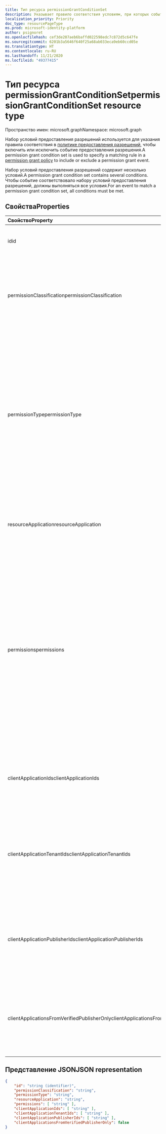 ```yaml
---
title: Тип ресурса permissionGrantConditionSet
description: Указывает правило соответствия условиям, при которых событие включается или исключается из политики предоставления разрешений.
localization_priority: Priority
doc_type: resourcePageType
ms.prod: microsoft-identity-platform
author: psignoret
ms.openlocfilehash: cef3de207aeb6baffd022598edc7c872d5c647fe
ms.sourcegitcommit: 6201b3a5646f640f25a68ab033eca9eb60ccd05e
ms.translationtype: HT
ms.contentlocale: ru-RU
ms.lasthandoff: 11/21/2020
ms.locfileid: "49377415"
---
```

# <a name="permissiongrantconditionset-resource-type"></a><span data-ttu-id="9fa5b-103">Тип ресурса permissionGrantConditionSet</span><span class="sxs-lookup"><span data-stu-id="9fa5b-103">permissionGrantConditionSet resource type</span></span>

<span data-ttu-id="9fa5b-104">Пространство имен: microsoft.graph</span><span class="sxs-lookup"><span data-stu-id="9fa5b-104">Namespace: microsoft.graph</span></span>

<span data-ttu-id="9fa5b-105">Набор условий предоставления разрешений используется для указания правила соответствия в [политике предоставления разрешений](permissiongrantpolicy.md), чтобы включить или исключить событие предоставления разрешения.</span><span class="sxs-lookup"><span data-stu-id="9fa5b-105">A permission grant condition set is used to specify a matching rule in a [permission grant policy](permissiongrantpolicy.md) to include or exclude a permission grant event.</span></span>

<span data-ttu-id="9fa5b-106">Набор условий предоставления разрешений содержит несколько условий.</span><span class="sxs-lookup"><span data-stu-id="9fa5b-106">A permission grant condition set contains several conditions.</span></span> <span data-ttu-id="9fa5b-107">Чтобы событие соответствовало набору условий предоставления разрешений, должны выполняться все условия.</span><span class="sxs-lookup"><span data-stu-id="9fa5b-107">For an event to match a permission grant condition set, all conditions must be met.</span></span>

## <a name="properties"></a><span data-ttu-id="9fa5b-108">Свойства</span><span class="sxs-lookup"><span data-stu-id="9fa5b-108">Properties</span></span>

| <span data-ttu-id="9fa5b-109">Свойство</span><span class="sxs-lookup"><span data-stu-id="9fa5b-109">Property</span></span>     | <span data-ttu-id="9fa5b-110">Тип</span><span class="sxs-lookup"><span data-stu-id="9fa5b-110">Type</span></span> |<span data-ttu-id="9fa5b-111">Описание</span><span class="sxs-lookup"><span data-stu-id="9fa5b-111">Description</span></span>|
|:---------------|:--------|:----------|
| <span data-ttu-id="9fa5b-112">id</span><span class="sxs-lookup"><span data-stu-id="9fa5b-112">id</span></span> | <span data-ttu-id="9fa5b-113">String</span><span class="sxs-lookup"><span data-stu-id="9fa5b-113">String</span></span> | <span data-ttu-id="9fa5b-114">Уникальный идентификатор набора условий предоставления разрешений.</span><span class="sxs-lookup"><span data-stu-id="9fa5b-114">The unique identifier for the permission grant condition set.</span></span> <span data-ttu-id="9fa5b-115">Ключ.</span><span class="sxs-lookup"><span data-stu-id="9fa5b-115">Key.</span></span> <span data-ttu-id="9fa5b-116">Только для чтения.</span><span class="sxs-lookup"><span data-stu-id="9fa5b-116">Read-only.</span></span> |
| <span data-ttu-id="9fa5b-117">permissionClassification</span><span class="sxs-lookup"><span data-stu-id="9fa5b-117">permissionClassification</span></span> | <span data-ttu-id="9fa5b-118">String</span><span class="sxs-lookup"><span data-stu-id="9fa5b-118">String</span></span> | <span data-ttu-id="9fa5b-119">[Классификация разрешений](delegatedpermissionclassification.md) для предоставляемого разрешения или "all" для соответствия любой классификации разрешений (включая неклассифицированные разрешения).</span><span class="sxs-lookup"><span data-stu-id="9fa5b-119">The [permission classification](delegatedpermissionclassification.md) for the permission being granted, or "all" to match with any permission classification (including permissions which are not classified).</span></span> <span data-ttu-id="9fa5b-120">Значение по умолчанию: `all`.</span><span class="sxs-lookup"><span data-stu-id="9fa5b-120">Default is `all`.</span></span> |
| <span data-ttu-id="9fa5b-121">permissionType</span><span class="sxs-lookup"><span data-stu-id="9fa5b-121">permissionType</span></span> | <span data-ttu-id="9fa5b-122">permissionType</span><span class="sxs-lookup"><span data-stu-id="9fa5b-122">permissionType</span></span> | <span data-ttu-id="9fa5b-123">Тип предоставляемого разрешения.</span><span class="sxs-lookup"><span data-stu-id="9fa5b-123">The permission type of the permission being granted.</span></span> <span data-ttu-id="9fa5b-124">Возможные значения: `application` для разрешений приложений (например, роли приложений) и `delegated` для делегированных разрешений.</span><span class="sxs-lookup"><span data-stu-id="9fa5b-124">Possible values: `application` for application permissions (e.g. app roles) or `delegated` for delegated permissions.</span></span> <span data-ttu-id="9fa5b-125">Значение `delegatedUserConsentable` указывает делегированные разрешения, которые не были настроены издателем API для требования согласия администратора. Это значение можно использовать во встроенных политиках предоставления разрешений, но нельзя использовать в настраиваемых политиках предоставления разрешений.</span><span class="sxs-lookup"><span data-stu-id="9fa5b-125">The value `delegatedUserConsentable` indicates delegated permissions which have not been configured by the API publisher to require admin consent—this value may be used in built-in permission grant policies, but cannot be used in custom permission grant policies.</span></span> <span data-ttu-id="9fa5b-126">Обязательно.</span><span class="sxs-lookup"><span data-stu-id="9fa5b-126">Required.</span></span> |
| <span data-ttu-id="9fa5b-127">resourceApplication</span><span class="sxs-lookup"><span data-stu-id="9fa5b-127">resourceApplication</span></span> | <span data-ttu-id="9fa5b-128">String</span><span class="sxs-lookup"><span data-stu-id="9fa5b-128">String</span></span> | <span data-ttu-id="9fa5b-129">**appId** приложения ресурсов (например, API), для которого предоставляется разрешение, или `any` для соответствия любому приложению ресурсов или API.</span><span class="sxs-lookup"><span data-stu-id="9fa5b-129">The **appId** of the resource application (e.g. the API) for which a permission is being granted, or `any` to match with any resource application or API.</span></span> <span data-ttu-id="9fa5b-130">Значение по умолчанию: `any`.</span><span class="sxs-lookup"><span data-stu-id="9fa5b-130">Default is `any`.</span></span> |
| <span data-ttu-id="9fa5b-131">permissions</span><span class="sxs-lookup"><span data-stu-id="9fa5b-131">permissions</span></span> | <span data-ttu-id="9fa5b-132">Коллекция строк</span><span class="sxs-lookup"><span data-stu-id="9fa5b-132">String collection</span></span> | <span data-ttu-id="9fa5b-133">Список значений **id** для соответствия определенным разрешениям или список с одним значением "all" для соответствия любым разрешениям.</span><span class="sxs-lookup"><span data-stu-id="9fa5b-133">The list of **id** values for the specific permissions to match with, or a list with the single value "all" to match with any permission.</span></span> <span data-ttu-id="9fa5b-134">**id** делегированных разрешений доступны в свойстве **oauth2PermissionScopes** объекта [**servicePrincipal**](serviceprincipal.md) API.</span><span class="sxs-lookup"><span data-stu-id="9fa5b-134">The **id** of delegated permissions can be found in the **oauth2PermissionScopes** property of the API's [**servicePrincipal**](serviceprincipal.md) object.</span></span> <span data-ttu-id="9fa5b-135">**id** разрешений приложений доступны в свойстве **appRoles** объекта [**servicePrincipal**](serviceprincipal.md) API.</span><span class="sxs-lookup"><span data-stu-id="9fa5b-135">The **id** of application permissions can be found in the **appRoles** property of the API's [**servicePrincipal**](serviceprincipal.md) object.</span></span> <span data-ttu-id="9fa5b-136">**id** разрешений приложений для конкретных ресурсов доступны в свойстве **resourceSpecificApplicationPermissions** объекта [**servicePrincipal**](serviceprincipal.md) API.</span><span class="sxs-lookup"><span data-stu-id="9fa5b-136">The **id** of resource-specific application permissions can be found in the **resourceSpecificApplicationPermissions** property of the API's [**servicePrincipal**](serviceprincipal.md) object.</span></span> <span data-ttu-id="9fa5b-137">По умолчанию используется единственное значение "all".</span><span class="sxs-lookup"><span data-stu-id="9fa5b-137">Default is the single value "all".</span></span> |
| <span data-ttu-id="9fa5b-138">clientApplicationIds</span><span class="sxs-lookup"><span data-stu-id="9fa5b-138">clientApplicationIds</span></span> | <span data-ttu-id="9fa5b-139">Коллекция String</span><span class="sxs-lookup"><span data-stu-id="9fa5b-139">String collection</span></span> | <span data-ttu-id="9fa5b-140">Список значений **appId** для соответствия клиентским приложениям или список с одним значением "all" для соответствия любым клиентским приложениям.</span><span class="sxs-lookup"><span data-stu-id="9fa5b-140">A list of **appId** values for the client applications to match with, or a list with the single value "all" to match any client application.</span></span> <span data-ttu-id="9fa5b-141">По умолчанию используется единственное значение "all".</span><span class="sxs-lookup"><span data-stu-id="9fa5b-141">Default is the single value "all".</span></span> |
| <span data-ttu-id="9fa5b-142">clientApplicationTenantIds</span><span class="sxs-lookup"><span data-stu-id="9fa5b-142">clientApplicationTenantIds</span></span> | <span data-ttu-id="9fa5b-143">Коллекция String</span><span class="sxs-lookup"><span data-stu-id="9fa5b-143">String collection</span></span> | <span data-ttu-id="9fa5b-144">Список идентификаторов клиента Azure Active Directory, в котором зарегистрировано клиентское приложение, или список с одним значением "all" для соответствия любому клиентскому приложению, зарегистрированному в любом клиенте.</span><span class="sxs-lookup"><span data-stu-id="9fa5b-144">A list of Azure Active Directory tenant IDs in which the client application is registered, or a list with the single value "all" to match with client apps registered in any tenant.</span></span> <span data-ttu-id="9fa5b-145">По умолчанию используется единственное значение "all".</span><span class="sxs-lookup"><span data-stu-id="9fa5b-145">Default is the single value "all".</span></span> |
| <span data-ttu-id="9fa5b-146">clientApplicationPublisherIds</span><span class="sxs-lookup"><span data-stu-id="9fa5b-146">clientApplicationPublisherIds</span></span> | <span data-ttu-id="9fa5b-147">Коллекция String</span><span class="sxs-lookup"><span data-stu-id="9fa5b-147">String collection</span></span> | <span data-ttu-id="9fa5b-148">Список идентификаторов Microsoft Partner Network (MPN) для проверенных издателей клиентского приложения или список с одним значением "all" для соответствия клиентским приложениям от любого издателя.</span><span class="sxs-lookup"><span data-stu-id="9fa5b-148">A list of Microsoft Partner Network (MPN) IDs for verified publishers of the client application, or a list with the single value "all" to match with client apps from any publisher.</span></span> <span data-ttu-id="9fa5b-149">По умолчанию используется единственное значение "all".</span><span class="sxs-lookup"><span data-stu-id="9fa5b-149">Default is the single value "all".</span></span> |
| <span data-ttu-id="9fa5b-150">clientApplicationsFromVerifiedPublisherOnly</span><span class="sxs-lookup"><span data-stu-id="9fa5b-150">clientApplicationsFromVerifiedPublisherOnly</span></span> | <span data-ttu-id="9fa5b-151">Логический</span><span class="sxs-lookup"><span data-stu-id="9fa5b-151">Boolean</span></span> | <span data-ttu-id="9fa5b-152">Присвойте значение `true` для соответствия только клиентским приложениям проверенного издателя.</span><span class="sxs-lookup"><span data-stu-id="9fa5b-152">Set to `true` to only match on client applications with a verified publisher.</span></span> <span data-ttu-id="9fa5b-153">Присвойте значение `false` для соответствия любому клиентскому приложению, даже если у него нет проверенного издателя.</span><span class="sxs-lookup"><span data-stu-id="9fa5b-153">Set to `false` to match on any client app, even if it does not have a verified publisher.</span></span> <span data-ttu-id="9fa5b-154">Значение по умолчанию: `false`.</span><span class="sxs-lookup"><span data-stu-id="9fa5b-154">Default is `false`.</span></span> |

## <a name="json-representation"></a><span data-ttu-id="9fa5b-155">Представление JSON</span><span class="sxs-lookup"><span data-stu-id="9fa5b-155">JSON representation</span></span>

<!-- {
  "blockType": "resource",
  "keyProperty": "id",
  "@odata.type": "microsoft.graph.permissionGrantConditionSet"
}-->

```json
{
    "id": "string (identifier)",
    "permissionClassification": "string",
    "permissionType": "string",
    "resourceApplication": "string",
    "permissions": [ "string" ],
    "clientApplicationIds": [ "string" ],
    "clientApplicationTenantIds": [ "string" ],
    "clientApplicationPublisherIds": [ "string" ],
    "clientApplicationsFromVerifiedPublisherOnly": false
}
```

